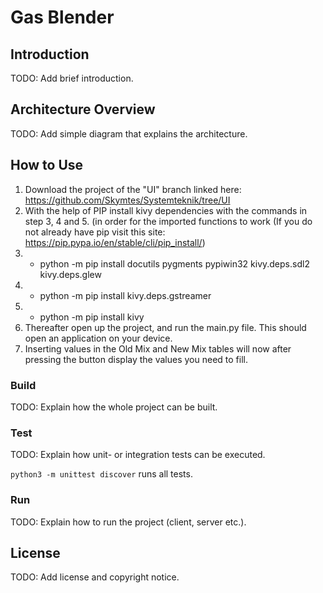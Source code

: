 # Gas Blender

## Introduction

TODO: Add brief introduction.

## Architecture Overview

TODO: Add simple diagram that explains the architecture.

## How to Use
1. Download the project of the "UI" branch linked here: https://github.com/Skymtes/Systemteknik/tree/UI
2. With the help of PIP install kivy dependencies with the commands in step 3, 4 and 5. (in order for the imported functions to work (If you do not already have pip visit this site: https://pip.pypa.io/en/stable/cli/pip_install/)
3. * python -m pip install docutils pygments pypiwin32 kivy.deps.sdl2 kivy.deps.glew
4. * python -m pip install kivy.deps.gstreamer 
5. * python -m pip install kivy
6. Thereafter open up the project, and run the main.py file. This should open an application on your device.
7. Inserting values in the Old Mix and New Mix tables will now after pressing the button display the values you need to fill. 


### Build

TODO: Explain how the whole project can be built.

### Test

TODO: Explain how unit- or integration tests can be executed.

`python3 -m unittest discover` runs all tests.

### Run

TODO: Explain how to run the project (client, server etc.).

## License

TODO: Add license and copyright notice.
